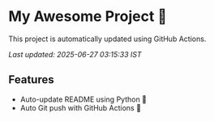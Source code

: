 # My Awesome Project 🚀

This project is automatically updated using GitHub Actions.

_Last updated: 2025-06-27 03:15:33 IST_

## Features
- Auto-update README using Python 🐍
- Auto Git push with GitHub Actions 🤖
